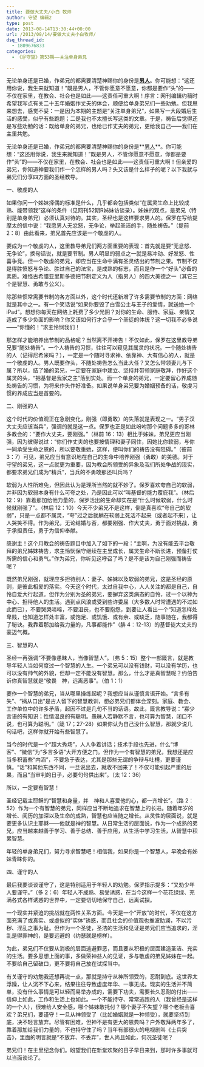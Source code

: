 ```yaml
---
title: 要做大丈夫/小白 牧师
author: 守望 编辑2
type: post
date: 2013-08-14T13:30:44+00:00
url: /2013/08/14/要做大丈夫小白牧师/
dsq_thread_id:
  - 1809676833
categories:
  - 《＠守望》第53期——关注单身弟兄

---
```

<p class="mceWPmore" title="更多...">
  无论单身还是已婚，作弟兄的都需要清楚神赐你的身份是<strong><span style="text-decoration: underline;">男人</span></strong>。你可能想：“这还用你说，我生来就知道！”既是男人，不管你愿意不愿意，你都是要作“头”的——不仅在家里，在教会、社会也是如此——这责任可重大啊！<!--more-->序言：网刊编辑约稿时希望我写点有关二十五年婚姻作丈夫的体会，顺便给单身弟兄们一些劝勉。但我思来想去，感觉不妥：一是因为本期的主题是“关注单身弟兄”，如果写一大段婚后生活的感受，似乎有些跑题；二是我也不太擅长写这类的文章。于是，祷告后觉得还是写些劝勉的话：既给单身的弟兄，也给已作丈夫的弟兄，更给我自己——我们在主里共勉。
</p>

无论单身还是已婚，作弟兄的都需要清楚神赐你的身份是**<span style="text-decoration: underline;">男人</span>**。你可能想：“这还用你说，我生来就知道！”既是男人，不管你愿意不愿意，你都是要作“头”的——不仅在家里，在教会、社会也是如此——这责任可重大啊！但亲爱的弟兄，你知道神要我们作一个怎样的男人吗？头又该是什么样子的呢？以下我就与弟兄们分享四方面的圣经教导。

一、敬虔的人

<p align="left">
  如果你问一个姊妹择偶的标准是什么，几乎都会包括类似“在属灵生命上比较成熟、能带领我”这样的条件（见网刊52期R姊妹访谈录）。姊妹的观点，是弟兄（特别是单身弟兄）必须认真对待的。其实，圣经也是这样要求男人的。保罗在写给提摩太的信中说：“我愿男人无忿怒，无争论，举起圣洁的手，随处祷告。”（提前 2：8）由此看来，弟兄首先应该是一个敬虔的人。
</p>

要成为一个敬虔的人，这里教导弟兄们两方面重要的表现：首先就是要“无忿怒、无争论”，换句话说，就是要节制。男人明显的弱点之一就是易冲动、好发怒、性喜争竞。但一个敬虔的弟兄，却应当在生命中满有圣灵结出的节制之果。节制不仅是得胜愤怒与争论、胜过自己的法宝，是成熟的标志，而且是作一个“好头”必备的素质。难怪古希腊亚里斯多德把节制定义为人（指男人）的四大美德之一（其它三个是智慧、勇敢与公义）。

除那些惯常需要节制的各方面以外，这个时代还新增了许多需要节制的方面：网络就是其中之一。有一个笑话说“如果你要毁了白雪公主与王子的爱情，就送她一个iPad”。想想你每天在网络上耗费了多少光阴？对你的生命、服侍、家庭、亲情又造成了多少负面的影响？你又该如何行才合乎一个圣徒的体统？这一切我不必多说——“你懂的！”求主怜悯我们！

那怎样才能培养出节制的品格呢？当然离不开祷告！不仅如此，保罗在这里教导弟兄要“随处祷告”。一个人祷告的习惯，往往可以窥见其属灵的状况。一个随处祷告的人（记得尼希米吗？），一定是一个随时寻求神、依靠神、大有信心的人，就是一个敬虔的人。男人既要作头，不随处祷告怎么当此大任？又怎么带领妻儿与下属？所以，结了婚的弟兄，一定要在家庭中建立、坚持并带领家庭敬拜，作好这个属灵的头，“把基督是我家之主”落到实处。而一个单身的弟兄，一定要留心养成随处祷告的习惯，为将来作头作好准备。如果说单身弟兄要为婚姻预备的话，敬虔习惯的养成应当是首要的。

二、刚强的人

这个时代的价值观正在急剧变化，刚强（即勇敢）的失落就是表现之一。“男子汉大丈夫应该当兵”，强调的就是这一点。保罗也正是如此吩咐那个问题多多的哥林多教会的：“要作大丈夫，要刚强。”（林前 16：13）相比于姊妹，弟兄更应当刚强，因为彼得说过：“你们作丈夫的也要按情理和妻子同住，因她比你软弱，与你一同承受生命之恩的，所以要敬重她，这样，便叫你们的祷告没有阻碍。”（彼前 3：7）可见，弟兄应当有意识地在自己的生命中培养刚强（勇敢）的美德。对于守望的弟兄，这一点就更为重要，因为教会所领受的异象及我们所处争战的现实，都要求弟兄们成为“精兵”，当兵的不勇敢那还叫兵吗？

软弱为人性所难免，但因此认为是理所当然的就不妙了。保罗喜欢夸自己的软弱，并非因为软弱本身有什么可夸之处，乃是因此可以“叫基督的能力覆庇我”。（林后 12：9）靠着那加给他力量的，保罗活出的生命却实在是“什么时候软弱，什么时候就刚强了”。（林后 12：10）今天不少弟兄不是这样，倒是真喜欢“夸自己的软弱”，只是一点都不属灵，“夸”过之后就躺在软弱上死活不起来（或者起不来），让人哭笑不得。作为弟兄，无论结婚与否，都要刚强、作大丈夫，勇于面对挑战，勇于承担责任，勇于为信仰奉献。

感谢主！这个月教会的祷告题目中加入了如下的一段：“主啊，为没有能去平台敬拜的弟兄姊妹祷告，求主怜悯保守继续在主里成长，属灵生命不断长进，预备打仗所需的信心和勇气。”作为弟兄，你听见这呼召了吗？是不是该为自己刚强而祷告呢？

既然弟兄刚强，就理应多担待别人：妻子、姊妹以及软弱的弟兄，这是圣经的原则，是彼此相爱的落实。今天这个时代，太过自我中心，人人关注的都是自己，自怜自爱大行起道。但作为分别为圣的弟兄，要摒弃这类病态的自怜，过一个以神为中心、担待他人的生活。遇到点风浪或受到些许委屈（大多数人时常遭遇的不过如此而已），不要哭哭啼啼，不要沮丧，也不要抱怨，到要让人看出一个“知道怎样处卑贱，也知道怎样处丰富，或饱足、或饥饿、或有余、或缺乏，随事随在，我都得了秘诀。我靠着那加给我力量的，凡事都能作”（腓 4：12-13）的基督徒大丈夫的豪迈气概。

三、智慧的人

圣经一再强调“不要像愚昧人，当像智慧人”。（弗 5：15）整个一部箴言，就是教导年轻人当如何度过一个智慧的人生。一个弟兄可以没有钱财，可以没有学历，也可以没有帅气的外貌，但却一定不能没有智慧。那么，什么才是真智慧呢？约伯告诉你真智慧就是“敬畏　神，远离恶事”。（伯 1：1）

要作一个智慧的弟兄，当从哪里操练起呢？我想应当从谨慎言语开始。“言多有失”、“祸从口出”是古人留下的智慧教训，想必弟兄们都体会深刻。家庭、教会、工作单位中的许多矛盾，起因不过是几句不当的话语。故此，箴言教导说：“寡少言语的有知识；性情温良的有聪明。愚昧人若静默不言，也可算为智慧，闭口不说，也可算为聪明。”（箴 17；27-28）如果你认为自己没什么智慧，那就少说几句话吧，这样你就开始有些智慧了。

当今的时代是一个“超大秀场”，人人争着讲话；技术手段也先进，什么“博客”、“微信”为“多言多语”大开方便之门。但作为一个有智慧的弟兄，我想还是应当多积蓄些“内涵”，不要急于表达，尤其是那些无谓的争辩与吐槽，更要谨慎。“话”和其他东西不同，一旦说出去，就收不回来了！不仅可能引起严重的后果，而且“当审判的日子，必要句句供出来”。（太 12：36）

所以，一定要有智慧！

圣经记载主耶稣的“智慧和身量，并　神和人喜爱他的心，都一齐增长”。（路 2：52）作为一个有智慧的弟兄，同样应当不断地追求在智慧上的长进。随着年岁的增长、阅历的加深以及生命的成熟，智慧也应当随之增长。从灵性的层面说，就是要更多认识主耶稣——他就是神的智慧。从日常生活的层面说，作为一个成熟的弟兄，应当越来越善于学习、善于总结、善于应用，从生活中学习生活，从智慧中积累智慧。

年轻的单身弟兄们，努力寻求智慧吧！相信我，如果你是一个智慧人，早晚会有姊妹青睐你的。

四、谨守的人

最后我要谈谈谨守了，这是特别适用于年轻人的劝勉。保罗指示提多：“又劝少年人要谨守。”（多 2：6）年轻人不成熟、易受诱惑，在当今这样一个花花绿绿、充满各式各样诱惑的世界中，一定要切切地保守自己，远离试探。

一个现实并紧迫的挑战就在两性关系方面。今天是一个“开放”的时代，不仅在这方面充满了或真实、或虚拟的“实体”诱惑，而且社会的价值观也推波助澜，不以污秽、淫乱之事为耻。但作为一个圣徒，圣洁的生活和见证是弟兄们应当追求的，淫乱是得罪神的，是要远避的（约瑟就是榜样）。

为此，弟兄们不仅要从消极的层面逃避罪恶，而且要从积极的层面建造圣洁、充实的生活。要多思想上面的事，多做荣神益人的见证，多与敬虔的弟兄姊妹在一起。不要给自己留破口，更不要将自己放在试探当中。

有关谨守的劝勉我还想再说一点，那就是持守从神所领受的，忍耐到底。这世界太浮躁，让人沉不下心来，结果往往导致虚度年华、一事无成。现实的生活并不简单，没有什么事情是可以轻而易举办成的，需要下功夫，需要长久忍耐的付出——信仰上如此，工作和生活上也如此。一个不能持守、常常逃跑的人（我曾经是这样的一个人），很难给人安全感，哪个姊妹敢托付？哪个妻子不失望？哪个老板会喜欢？弟兄们，要谨守！一旦从神领受了（比如婚姻就是一种领受），就要坚持到底，决不轻言放弃。尽管有困难，但神不是有更大的恩典吗？户外敬拜两年多了，靠着那加给我们力量的，不也持守住了吗？当年有部很火的电视剧叫《士兵突击》，里面的明言就是“不放弃、不丢弃”，世人尚且如此，何况圣徒呢？

弟兄们！在主里纪念你们。盼望我们在新堂欢聚的日子早日来到，那时许多事就可以当面谈论了。